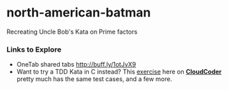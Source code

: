 north-american-batman
=====================

Recreating Uncle Bob's Kata on Prime factors

### Links to Explore 
- OneTab shared tabs http://buff.ly/1otJvX9
- Want to try a TDD Kata in C instead? This [exercise][CCexec] here on [**CloudCoder**][CC] pretty much has the same test cases, and a few more.

[CCexec]: https://cloudcoder.org/demo/#exercise?c=3,p=48
[CC]: https://cloudcoder.org/demo/#home

